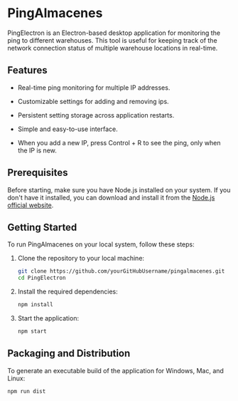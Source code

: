 # PingAlmacenes

PingElectron is an Electron-based desktop application for monitoring the ping to different warehouses. This tool is useful for keeping track of the network connection status of multiple warehouse locations in real-time.

## Features

- Real-time ping monitoring for multiple IP addresses.
- Customizable settings for adding and removing ips.
- Persistent setting storage across application restarts.
- Simple and easy-to-use interface.

- When you add a new IP, press Control + R to see the ping, only when the IP is new.


## Prerequisites

Before starting, make sure you have Node.js installed on your system. If you don't have it installed, you can download and install it from the [Node.js official website](https://nodejs.org/).

## Getting Started

To run PingAlmacenes on your local system, follow these steps:

1. Clone the repository to your local machine:

    ```bash
    git clone https://github.com/yourGitHubUsername/pingalmacenes.git
    cd PingElectron
    ```

2. Install the required dependencies:

    ```bash
    npm install
    ```

3. Start the application:

    ```bash
    npm start
    ```

## Packaging and Distribution

To generate an executable build of the application for Windows, Mac, and Linux:

```bash
npm run dist
